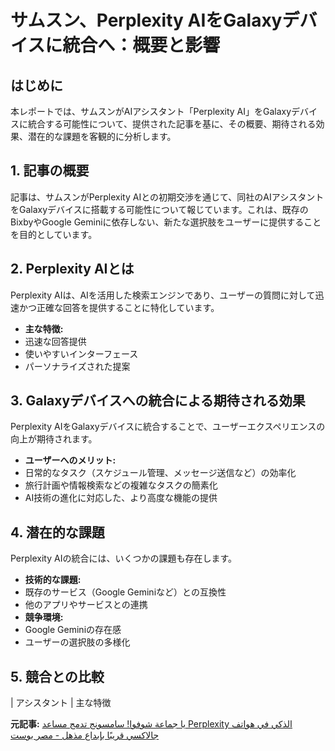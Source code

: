 # サムスン、Perplexity AIをGalaxyデバイスに統合へ：概要と影響

## はじめに

本レポートでは、サムスンがAIアシスタント「Perplexity AI」をGalaxyデバイスに統合する可能性について、提供された記事を基に、その概要、期待される効果、潜在的な課題を客観的に分析します。

## 1. 記事の概要

記事は、サムスンがPerplexity AIとの初期交渉を通じて、同社のAIアシスタントをGalaxyデバイスに搭載する可能性について報じています。これは、既存のBixbyやGoogle Geminiに依存しない、新たな選択肢をユーザーに提供することを目的としています。

## 2. Perplexity AIとは

Perplexity AIは、AIを活用した検索エンジンであり、ユーザーの質問に対して迅速かつ正確な回答を提供することに特化しています。

* **主な特徴:**
 * 迅速な回答提供
 * 使いやすいインターフェース
 * パーソナライズされた提案

## 3. Galaxyデバイスへの統合による期待される効果

Perplexity AIをGalaxyデバイスに統合することで、ユーザーエクスペリエンスの向上が期待されます。

* **ユーザーへのメリット:**
 * 日常的なタスク（スケジュール管理、メッセージ送信など）の効率化
 * 旅行計画や情報検索などの複雑なタスクの簡素化
 * AI技術の進化に対応した、より高度な機能の提供

## 4. 潜在的な課題

Perplexity AIの統合には、いくつかの課題も存在します。

* **技術的な課題:**
 * 既存のサービス（Google Geminiなど）との互換性
 * 他のアプリやサービスとの連携
* **競争環境:**
 * Google Geminiの存在感
 * ユーザーの選択肢の多様化

## 5. 競合との比較

| アシスタント | 主な特徴 

**元記事:** [يا جماعة شوفوا! سامسونج تدمج مساعد Perplexity الذكي في هواتف جالاكسي قريبًا بإبداع مذهل - مصر بوست](https://sd.misr-post.com/367288/يا-جماعة-شوفوا-سامسونج-تدمج-مساعد-perplexity-ال/)